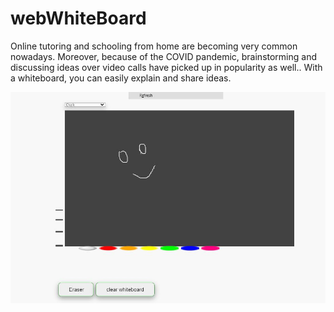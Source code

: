 # webWhiteBoard
Online tutoring and schooling from home are becoming very common nowadays. Moreover, because of the COVID pandemic, brainstorming and discussing ideas over video calls have picked up in popularity as well.. With a whiteboard, you can easily explain and share ideas.

![alt text](https://github.com/imravii/webWhiteBoard/blob/main/sample.JPG?raw=true)
